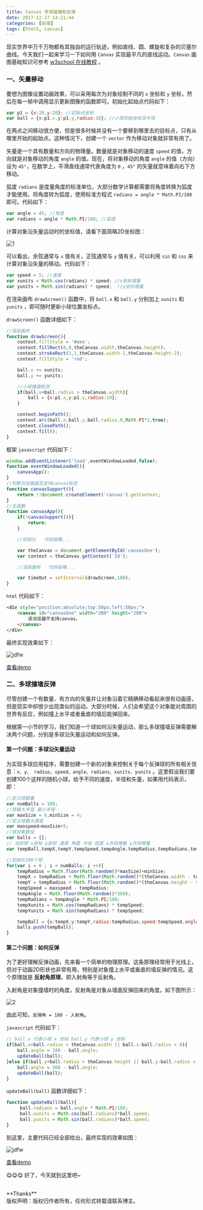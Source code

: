 ```yaml
---
title: Canvas 多球碰撞和反弹
date: 2017-12-27 14:21:44
categories: [前端]
tags: [html5, canvas] 
---
```

<!-- toc -->
现实世界中万千万物都有其独自的运行轨迹，例如直线、圆、螺旋和复杂的贝塞尔曲线。今天我们一起来学习一下如何用 `Canvas` 实现最平凡的直线运动。`Canvas` 画图基础知识可参考 [w3school 在线教程](http://www.w3school.com.cn/html5/html_5_canvas.asp) 。
### 一、矢量移动

要想为图像设置动画效果，可以采用每次为对象绘制不同的 `x` 坐标和 `y` 坐标，然后在每一帧中调用显示更新图像的函数即可。初始化起始点代码如下：

``` javascript
var p1 = {x:20,y:20}; //初始点坐标
var ball = {x:p1.x,y:p1.y,radius:10}; //小球初始坐标及半径
```

在两点之间移动很方便，但是很多时候并没有一个要移到哪里去的目标点，只有从哪里开始的起始点。这种情况下，创建一个 `vector` 作为移动对象就非常有用了。

矢量是一个具有数量和方向的物理量。数量就是对象移动的速度 `speed` 的值，方向就是对象移动的角度 `angle` 的值。现在，将对象移动的角度 `angle` 的值（方向）设为 `45°`，在数学上，平滑直线通常代表角度为 `0` ，`45°` 的矢量就意味着向右下方移动。

弧度 `radians` 是度量角度的标准单位，大部分数学计算都需要将角度转换为弧度才能使用。将角度转为弧度，使用标准方程式 `radians = angle * Math.PI/180` 即可。代码如下：

``` javascript
var angle = 45; //角度
var radians = angle * Math.PI/180; //弧度
```

计算对象沿矢量运动时的坐标值，请看下面简略2D坐标图：

![1](https://cloud.githubusercontent.com/assets/9649921/13239696/2de0e6e6-da17-11e5-8d5b-3f131eca04f5.png)

可以看出，余弦通常与 `x` 值有关，正弦通常与 `y` 值有关，可以利用 `sin` 和 `cos` 来计算对象沿矢量的移动。代码如下：

``` javascript
var speed = 5; //速度
var xunits = Math.cos(radians) * speed; //x坐标增量
var yunits = Math.sin(radians) * speed;  //y坐标增量
```

在渲染画布 `drawScreen()` 函数中，将 `ball.x` 和 `ball.y` 分别加上 `xunits` 和 `yunits` ，即可随时更新小球位置坐标点。

`drawScreen()` 函数详细如下：

``` javascript
//渲染画布
function drawScreen(){
    context.fillStyle = '#eee';
    context.fillRect(0,0,theCanvas.width,theCanvas.height);
    context.strokeRect(1,1,theCanvas.width-2,theCanvas.height-2);
    context.fillStyle = 'red';

    ball.x += xunits;
    ball.y += yunits;

    //小球撞墙检测
    if(ball.x+ball.radius > theCanvas.width){
        ball = {x:p1.x,y:p1.y,radius:10};
    }

    context.beginPath();
    context.arc(ball.x,ball.y,ball.radius,0,Math.PI*2,true);
    context.closePath();
    context.fill();
}
```

框架 `javascript` 代码如下：

``` javascript
window.addEventListener('load',eventWindowLoaded,false);
function eventWindowLoaded(){
    canvasApp();
}
//判断浏览器是否支持canvas标签
function canvasSupport(){
    return !!document.createElement('canvas').getContext;
}
//主函数
function canvasApp(){
    if(!canvasSupport()){
        return;
    }

    //初始化   代码省略...

    var theCanvas = document.getElementById('canvasOne');
    var context = theCanvas.getContext('2d');

    //渲染画布   代码省略...

    var timeOut = setInterval(drawScreen,100);
}
```

`html` 代码如下：

``` html
<div style="position:absolute;top:50px;left:50px;">
    <canvas id="canvasOne" width="200" height="200">
        该浏览器不支持canvas。
    </canvas>
</div>
```

最终实现效果如下：

![jdfw](https://cloud.githubusercontent.com/assets/9649921/13216469/e75cbd06-d996-11e5-8264-c437ca18a3ff.gif)

[查看demo](http://yixunfe.github.io/blog/demo/57/demo.html)
### 二、多球撞墙反弹

尽管创建一个有数量、有方向的矢量并让对象沿着它精确移动看起来很有动画感，但是现实中却很少出现类似的运动。大部分时候，人们会希望这个对象能对周围的世界有反应，例如撞上水平或者垂直的墙后能弹回来。

根据第一小节的学习，我们知道一个球如何沿矢量运动，那么多球撞墙反弹需要解决两个问题，分别是多球沿矢量运动和如何反弹。
#### 第一个问题：多球沿矢量运动

为实现多球应用程序，需要创建一个新的对象来控制关于每个反弹球的所有相关信息：`x、y、 radius、speed、angle、radians、xunits、yunits` 。这里假设我们要创建100个这样的随机小球，给予不同的速度，半径和矢量，如果用代码表示，即：

``` javascript
//定义球数量
var numBalls = 100;
//球最大半径 最小半径
var maxSize = 6,minSize = 4;
//定义球最大速度
var maxspeed=maxSize+5;
//球对象数组
var balls = [];
// 当前球 x坐标 y坐标 速度 角度 半径 弧度 x方向增量 y方向增量
var tempBall,tempX,tempY,tempSpeed,tempAngle,tempRadius,tempRadians,tempXunits,tempYunits;

//初始化100个球
for(var i = 0 ; i < numBalls; i ++){
    tempRadius = Math.floor(Math.random()*maxSize)+minSize;
    tempX = tempRadius + Math.floor(Math.random()*(theCanvas.width - tempRadius*2));
    tempY = tempRadius + Math.floor(Math.random()*(theCanvas.height - tempRadius*2));
    tempSpeed = maxspeed - tempRadius;
    tempAngle = Math.floor(Math.random()*360);
    tempRadians = tempAngle * Math.PI/180;
    tempXunits = Math.cos(tempRadians) * tempSpeed;
    tempYunits = Math.sin(tempRadians) * tempSpeed;

    tempBall = {x:tempX,y:tempY,radius:tempRadius,speed:tempSpeed,angle:tempAngle,radians:tempRadians,xunits:tempXunits,yunits:tempYunits};
    balls.push(tempBall);
}
```
#### 第二个问题：如何反弹

为了更好理解反弹动画，先来看一个简单的物理原理。这条原理经常用于光线上，但对于动画2D形状也非常有用，特别是对象撞上水平或垂直的墙反弹的情况。这个原理就是 **反射角原理**，即入射角等于反射角。

入射角是对象撞墙时的角度，反射角是对象从墙面反弹回来的角度。如下图所示：

![2](https://cloud.githubusercontent.com/assets/9649921/13242615/971719e0-da31-11e5-9ddd-888dc8878cf7.png)

由此可知，`反弹角 = 180 - 入射角`。

 `javascript` 代码如下：

``` javascript
// ball.x 代表小球 x 坐标 ball.y 代表小球 y 坐标
if(ball.x+ball.radius > theCanvas.width || ball.x-ball.radius < 0){
    ball.angle = 180 - ball.angle;
    updateBall(ball);
}else if(ball.y+ball.radius > theCanvas.height || ball.y-ball.radius < 0){
    ball.angle = 360 - ball.angle;
    updateBall(ball);
}
```

`updateBall(ball)` 函数详细如下：

``` javascript
function updateBall(ball){
     ball.radians = ball.angle * Math.PI/180;
     ball.xunits = Math.cos(ball.radians)*ball.speed;
     ball.yunits = Math.sin(ball.radians)*ball.speed;
}
```

到这里，主要代码已经全部给出，最终实现的效果如图：

![jdfw](https://cloud.githubusercontent.com/assets/9649921/13243052/18f53678-da36-11e5-8a84-b9bbf2d04e84.gif)

[查看demo](http://yixunfe.github.io/blog/demo/57/demo1.html)

<g-emoji alias="yum" fallback-src="https://assets-cdn.github.com/images/icons/emoji/unicode/1f60b.png" ios-version="6.0">😋</g-emoji><g-emoji alias="yum" fallback-src="https://assets-cdn.github.com/images/icons/emoji/unicode/1f60b.png" ios-version="6.0">😋</g-emoji><g-emoji alias="yum" fallback-src="https://assets-cdn.github.com/images/icons/emoji/unicode/1f60b.png" ios-version="6.0">😋</g-emoji>  好了，今天就到这里吧~

<br/>
**Thanks**

<br/>
<div class="copyright">版权声明：版权归作者所有，任何形式转载请联系博主。</div>
